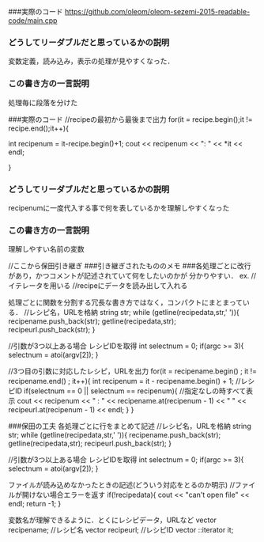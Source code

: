 ###実際のコード
https://github.com/oleom/oleom-sezemi-2015-readable-code/main.cpp

### どうしてリーダブルだと思っているかの説明
変数定義，読み込み，表示の処理が見やすくなった．

### この書き方の一言説明
処理毎に段落を分けた



###実際のコード
//recipeの最初から最後まで出力
for(it = recipe.begin();it != recipe.end();it++){

int recipenum = it-recipe.begin()+1;
cout << recipenum << ": " << *it << endl;

}


### どうしてリーダブルだと思っているかの説明
recipenumに一度代入する事で何を表しているかを理解しやすくなった

### この書き方の一言説明
理解しやすい名前の変数

//ここから保田引き継ぎ
###引き継ぎされたもののメモ
###各処理ごとに改行があり，かつコメントが記述されていて何をしたいのかが
分かりやすい．
ex.
//イテレータを用いる
//recipeにデータを読み出して入れる

処理ごとに関数を分割する冗長な書き方ではなく，コンパクトにまとまっている．
//レシピ名，URLを格納
string str;
while (getline(recipedata,str,' ')){
recipename.push_back(str);
getline(recipedata,str);
recipeurl.push_back(str);
}

//引数が3つ以上ある場合 レシピIDを取得
int selectnum = 0;
if(argc >= 3){
selectnum = atoi(argv[2]);
}

//3つ目の引数に対応したレシピ，URLを出力
for(it = recipename.begin() ; it != recipename.end() ; it++){
int recipenum = it - recipename.begin() + 1;  //レシピID
if(selectnum == 0 || selectnum == recipenum){ //指定なしの時すべて表示
cout << recipenum << " : " << recipename.at(recipenum - 1) << " "
<<　recipeurl.at(recipenum - 1) << endl;
}
}

###保田の工夫
各処理ごとに行をまとめて記述
//レシピ名，URLを格納
string str;
while (getline(recipedata,str,' ')){
recipename.push_back(str);
getline(recipedata,str);
recipeurl.push_back(str);
}

//引数が3つ以上ある場合 レシピIDを取得
int selectnum = 0;
if(argc >= 3){
selectnum = atoi(argv[2]);
}

ファイルが読み込めなかったときの記述(どういう対応をとるのか明示)
//ファイルが開けない場合エラーを返す
if(!recipedata){
cout << "can't open file" << endl;
return -1;
}

変数名が理解できるように．とくにレシピデータ，URLなど
vector<string> recipename; //レシピ名
vector<string> recipeurl; //レシピID
vector<string> ::iterator it;

